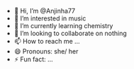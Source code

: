 - 👋 Hi, I’m @Anjinha77
- 👀 I’m interested in music
- 🌱 I’m currently learning chemistry
- 💞️ I’m looking to collaborate on nothing
- 📫 How to reach me ...
- 😄 Pronouns: she/ her
- ⚡ Fun fact: ...

<!---
Anjinha77/Anjinha77 is a ✨ special ✨ repository because its `README.md` (this file) appears on your GitHub profile.
You can click the Preview link to take a look at your changes.
--->
